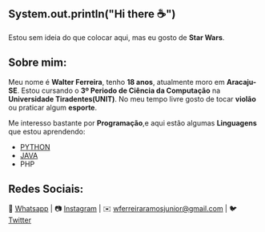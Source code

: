 ## System.out.println("Hi there ☕")
Estou sem ideia do que colocar aqui, mas eu gosto de **Star Wars**.

## Sobre mim:
Meu nome é **Walter Ferreira**, tenho **18 anos**, atualmente moro em **Aracaju-SE**.
 Estou cursando o **3º Periodo de Ciência da Computação** na **Universidade Tiradentes(UNIT)**.
 No meu tempo livre gosto de tocar **violão** ou praticar algum **esporte**.

Me interesso bastante por **Programação**,e aqui estão algumas **Linguagens** que estou aprendendo:
  * [PYTHON ](https://github.com/FerreiraWalter/Python-Padawan)
  * [JAVA](https://github.com/FerreiraWalter/Java4Me)
  * PHP
  
## Redes Sociais:

💬 [Whatsapp](wa.me/5579996928345) |
📷 [Instagram](https://www.instagram.com/walter.chuno/) |
✉️ wferreiraramosjunior@gmail.com |
🐦 [Twitter](https://twitter.com/walter_chuno)
